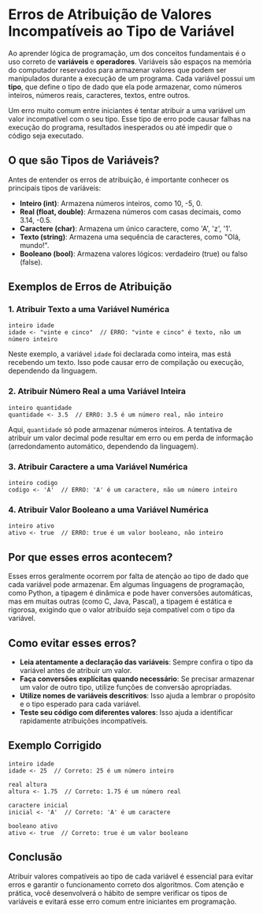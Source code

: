 # Erros de Atribuição de Valores Incompatíveis ao Tipo de Variável

Ao aprender lógica de programação, um dos conceitos fundamentais é o uso correto de **variáveis** e **operadores**. Variáveis são espaços na memória do computador reservados para armazenar valores que podem ser manipulados durante a execução de um programa. Cada variável possui um **tipo**, que define o tipo de dado que ela pode armazenar, como números inteiros, números reais, caracteres, textos, entre outros.

Um erro muito comum entre iniciantes é tentar atribuir a uma variável um valor incompatível com o seu tipo. Esse tipo de erro pode causar falhas na execução do programa, resultados inesperados ou até impedir que o código seja executado.

## O que são Tipos de Variáveis?

Antes de entender os erros de atribuição, é importante conhecer os principais tipos de variáveis:

- **Inteiro (int)**: Armazena números inteiros, como 10, -5, 0.
- **Real (float, double)**: Armazena números com casas decimais, como 3.14, -0.5.
- **Caractere (char)**: Armazena um único caractere, como 'A', 'z', '1'.
- **Texto (string)**: Armazena uma sequência de caracteres, como "Olá, mundo!".
- **Booleano (bool)**: Armazena valores lógicos: verdadeiro (true) ou falso (false).

## Exemplos de Erros de Atribuição

### 1. Atribuir Texto a uma Variável Numérica

```pseudocode
inteiro idade
idade <- "vinte e cinco"  // ERRO: "vinte e cinco" é texto, não um número inteiro
```

Neste exemplo, a variável `idade` foi declarada como inteira, mas está recebendo um texto. Isso pode causar erro de compilação ou execução, dependendo da linguagem.

### 2. Atribuir Número Real a uma Variável Inteira

```pseudocode
inteiro quantidade
quantidade <- 3.5  // ERRO: 3.5 é um número real, não inteiro
```

Aqui, `quantidade` só pode armazenar números inteiros. A tentativa de atribuir um valor decimal pode resultar em erro ou em perda de informação (arredondamento automático, dependendo da linguagem).

### 3. Atribuir Caractere a uma Variável Numérica

```pseudocode
inteiro codigo
codigo <- 'A'  // ERRO: 'A' é um caractere, não um número inteiro
```

### 4. Atribuir Valor Booleano a uma Variável Numérica

```pseudocode
inteiro ativo
ativo <- true  // ERRO: true é um valor booleano, não inteiro
```

## Por que esses erros acontecem?

Esses erros geralmente ocorrem por falta de atenção ao tipo de dado que cada variável pode armazenar. Em algumas linguagens de programação, como Python, a tipagem é dinâmica e pode haver conversões automáticas, mas em muitas outras (como C, Java, Pascal), a tipagem é estática e rigorosa, exigindo que o valor atribuído seja compatível com o tipo da variável.

## Como evitar esses erros?

- **Leia atentamente a declaração das variáveis**: Sempre confira o tipo da variável antes de atribuir um valor.
- **Faça conversões explícitas quando necessário**: Se precisar armazenar um valor de outro tipo, utilize funções de conversão apropriadas.
- **Utilize nomes de variáveis descritivos**: Isso ajuda a lembrar o propósito e o tipo esperado para cada variável.
- **Teste seu código com diferentes valores**: Isso ajuda a identificar rapidamente atribuições incompatíveis.

## Exemplo Corrigido

```pseudocode
inteiro idade
idade <- 25  // Correto: 25 é um número inteiro

real altura
altura <- 1.75  // Correto: 1.75 é um número real

caractere inicial
inicial <- 'A'  // Correto: 'A' é um caractere

booleano ativo
ativo <- true  // Correto: true é um valor booleano
```

## Conclusão

Atribuir valores compatíveis ao tipo de cada variável é essencial para evitar erros e garantir o funcionamento correto dos algoritmos. Com atenção e prática, você desenvolverá o hábito de sempre verificar os tipos de variáveis e evitará esse erro comum entre iniciantes em programação.
